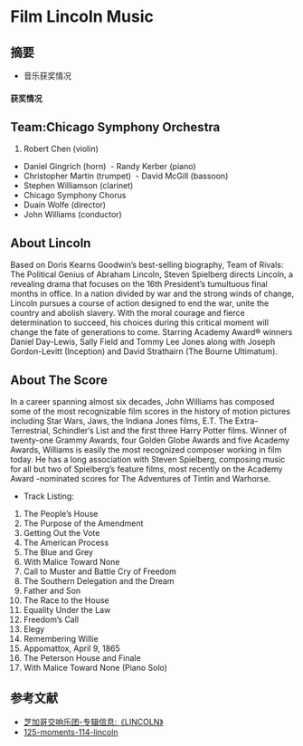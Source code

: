 # Film Lincoln Music

## 摘要

- 音乐获奖情况

#### 获奖情况

## Team:Chicago Symphony Orchestra

1. Robert Chen (violin) 
- Daniel Gingrich (horn)
 - Randy Kerber (piano) 
- Christopher Martin (trumpet)
 - David McGill (bassoon) 
- Stephen Williamson (clarinet)
- Chicago Symphony Chorus
- Duain Wolfe (director) 
- John Williams (conductor)

## About Lincoln
Based on Doris Kearns Goodwin’s best-selling biography, Team of Rivals: The Political Genius of Abraham Lincoln, Steven Spielberg directs Lincoln, a revealing drama that focuses on the 16th President’s tumultuous final months in office. In a nation divided by war and the strong winds of change, Lincoln pursues a course of action designed to end the war, unite the country and abolish slavery. With the moral courage and fierce determination to succeed, his choices during this critical moment will change the fate of generations to come. Starring Academy Award® winners Daniel Day-Lewis, Sally Field and Tommy Lee Jones along with Joseph Gordon-Levitt (Inception) and David Strathairn (The Bourne Ultimatum).

## About The Score
In a career spanning almost six decades, John Williams has composed some of the most recognizable film scores in the history of motion pictures including Star Wars, Jaws, the Indiana Jones films, E.T. The Extra-Terrestrial, Schindler’s List and the first three Harry Potter films. Winner of twenty-one Grammy Awards, four Golden Globe Awards and five Academy Awards, Williams is easily the most recognized composer working in film today. He has a long association with Steven Spielberg, composing music for all but two of Spielberg’s feature films, most recently on the Academy Award -nominated scores for The Adventures of Tintin and Warhorse.

- Track Listing:
1. The People’s House
2. The Purpose of the Amendment
3. Getting Out the Vote
4. The American Process
5. The Blue and Grey
6. With Malice Toward None
7. Call to Muster and Battle Cry of Freedom
8. The Southern Delegation and the Dream
9. Father and Son
10. The Race to the House
11. Equality Under the Law
12. Freedom’s Call
13. Elegy
14. Remembering Willie
15. Appomattox, April 9, 1865
16. The Peterson House and Finale
17. With Malice Toward None (Piano Solo)


## 参考文献
- [芝加哥交响乐团-专辑信息:《LINCOLN》](http://www.symphonystore.com/cd-williams-lincoln-soundtrack-williams-cso.html)
- [125-moments-114-lincoln](http://csosoundsandstories.org/125-moments-114-lincoln/)
